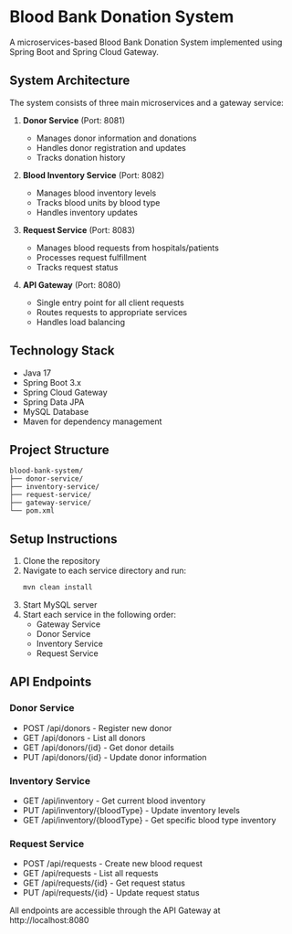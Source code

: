 # Blood Bank Donation System

A microservices-based Blood Bank Donation System implemented using Spring Boot and Spring Cloud Gateway.

## System Architecture

The system consists of three main microservices and a gateway service:

1. **Donor Service** (Port: 8081)
   - Manages donor information and donations
   - Handles donor registration and updates
   - Tracks donation history

2. **Blood Inventory Service** (Port: 8082)
   - Manages blood inventory levels
   - Tracks blood units by blood type
   - Handles inventory updates

3. **Request Service** (Port: 8083)
   - Manages blood requests from hospitals/patients
   - Processes request fulfillment
   - Tracks request status

4. **API Gateway** (Port: 8080)
   - Single entry point for all client requests
   - Routes requests to appropriate services
   - Handles load balancing

## Technology Stack

- Java 17
- Spring Boot 3.x
- Spring Cloud Gateway
- Spring Data JPA
- MySQL Database
- Maven for dependency management

## Project Structure

```
blood-bank-system/
├── donor-service/
├── inventory-service/
├── request-service/
├── gateway-service/
└── pom.xml
```

## Setup Instructions

1. Clone the repository
2. Navigate to each service directory and run:
   ```bash
   mvn clean install
   ```
3. Start MySQL server
4. Start each service in the following order:
   - Gateway Service
   - Donor Service
   - Inventory Service
   - Request Service

## API Endpoints

### Donor Service
- POST /api/donors - Register new donor
- GET /api/donors - List all donors
- GET /api/donors/{id} - Get donor details
- PUT /api/donors/{id} - Update donor information

### Inventory Service
- GET /api/inventory - Get current blood inventory
- PUT /api/inventory/{bloodType} - Update inventory levels
- GET /api/inventory/{bloodType} - Get specific blood type inventory

### Request Service
- POST /api/requests - Create new blood request
- GET /api/requests - List all requests
- GET /api/requests/{id} - Get request status
- PUT /api/requests/{id} - Update request status

All endpoints are accessible through the API Gateway at http://localhost:8080
